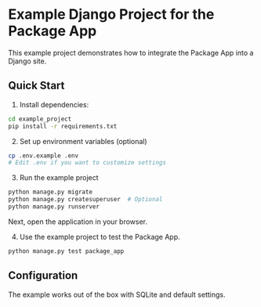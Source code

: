 # Example Django Project for the Package App

This example project demonstrates how to integrate the Package App into a Django site.


## Quick Start

1. Install dependencies:
```bash
cd example_project
pip install -r requirements.txt
```

2. Set up environment variables (optional)
```bash
cp .env.example .env
# Edit .env if you want to customize settings
```

3. Run the example project
```bash
python manage.py migrate
python manage.py createsuperuser  # Optional
python manage.py runserver
```
Next, open the application in your browser.

4. Use the example project to test the Package App.
```bash
python manage.py test package_app
```



## Configuration

The example works out of the box with SQLite and default settings.
